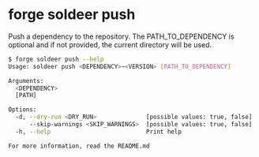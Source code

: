# forge soldeer push

Push a dependency to the repository. The PATH_TO_DEPENDENCY is optional and if not provided, the current directory will be used.

```bash
$ forge soldeer push --help
Usage: soldeer push <DEPENDENCY>~<VERSION> [PATH_TO_DEPENDENCY]

Arguments:
  <DEPENDENCY>  
  [PATH]        

Options:
  -d, --dry-run <DRY_RUN>              [possible values: true, false]
      --skip-warnings <SKIP_WARNINGS>  [possible values: true, false]
  -h, --help                           Print help

For more information, read the README.md
```
